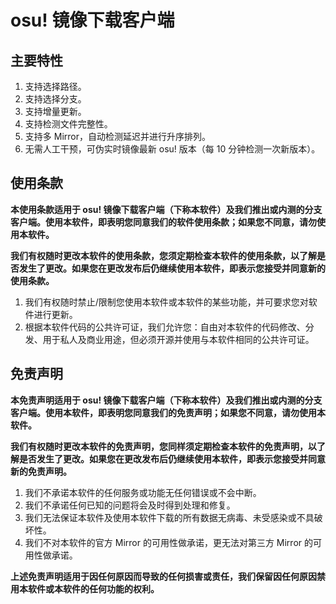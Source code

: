 # osu! 镜像下载客户端
## 主要特性
1. 支持选择路径。
2. 支持选择分支。
3. 支持增量更新。
4. 支持检测文件完整性。
5. 支持多 Mirror，自动检测延迟并进行升序排列。
6. 无需人工干预，可伪实时镜像最新 osu! 版本（每 10 分钟检测一次新版本）。

## 使用条款
**本使用条款适用于 osu! 镜像下载客户端（下称本软件）及我们推出或内测的分支客户端。使用本软件，即表明您同意我们的软件使用条款；如果您不同意，请勿使用本软件。**

**我们有权随时更改本软件的使用条款，您须定期检查本软件的使用条款，以了解是否发生了更改。如果您在更改发布后仍继续使用本软件，即表示您接受并同意新的使用条款。**
1. 我们有权随时禁止/限制您使用本软件或本软件的某些功能，并可要求您对软件进行更新。
2. 根据本软件代码的公共许可证，我们允许您：自由对本软件的代码修改、分发、用于私人及商业用途，但必须开源并使用与本软件相同的公共许可证。

## 免责声明
**本免责声明适用于 osu! 镜像下载客户端（下称本软件）及我们推出或内测的分支客户端。使用本软件，即表明您同意我们的免责声明；如果您不同意，请勿使用本软件。**

**我们有权随时更改本软件的免责声明，您同样须定期检查本软件的免责声明，以了解是否发生了更改。如果您在更改发布后仍继续使用本软件，即表示您接受并同意新的免责声明。**
1. 我们不承诺本软件的任何服务或功能无任何错误或不会中断。
2. 我们不承诺任何已知的问题将会及时得到处理和修复。
3. 我们无法保证本软件及使用本软件下载的所有数据无病毒、未受感染或不具破坏性。
4. 我们不对本软件的官方 Mirror 的可用性做承诺，更无法对第三方 Mirror 的可用性做承诺。

**上述免责声明适用于因任何原因而导致的任何损害或责任，我们保留因任何原因禁用本软件或本软件的任何功能的权利。**
